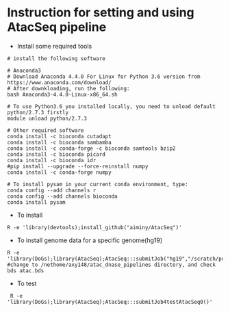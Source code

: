 # Instruction for setting and using AtacSeq pipeline

* Install some required tools
```{}
# install the following software

# Anaconda3
# Download Anaconda 4.4.0 For Linux for Python 3.6 version from https://www.anaconda.com/download/
# After downkloading, run the following:
bash Anaconda3-4.4.0-Linux-x86_64.sh

# To use Python3.6 you installed locally, you need to unload default python/2.7.3 firstly
module unload python/2.7.3

# Other required software
conda install -c bioconda cutadapt
conda install -c bioconda sambamba
conda install -c conda-forge -c bioconda samtools bzip2
conda install -c bioconda picard
conda install -c bioconda idr
#pip install --upgrade --force-reinstall numpy
conda install -c conda-forge numpy

# To install pysam in your current conda environment, type:
conda config --add channels r
conda config --add channels bioconda
conda install pysam

```

* To install
```{r}
R -e 'library(devtools);install_github("aiminy/AtacSeq")'
```

* To install genome data for a specific genome(hg19) 
```{r}
R -e 'library(DoGs);library(AtacSeq);AtacSeq:::submitJob("hg19","/scratch/projects/bbc/aiminy_project/AtacSeq")'
#change to /nethome/axy148/atac_dnase_pipelines directory, and check
bds atac.bds
```

* To test
```{r}
 R -e 'library(DoGs);library(AtacSeq);AtacSeq:::submitJob4testAtacSeq0()'
```
